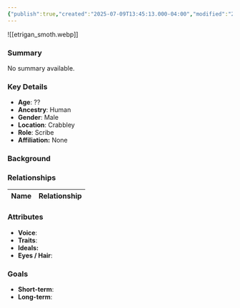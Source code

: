 ```yaml
---
{"publish":true,"created":"2025-07-09T13:45:13.000-04:00","modified":"2025-07-09T14:02:16.995-04:00","published":"2025-07-09T14:02:16.995-04:00","cssclasses":"","Age":"??","Ancestry":"Human","Gender":"Male","Location":["Crabbley"],"Role":["Scribe"],"Affiliation":["None"]}
---
```



![[etrigan_smoth.webp]]
### Summary
No summary available.

### Key Details
- **Age**: ??
- **Ancestry**: Human
- **Gender**: Male
- **Location**: Crabbley
- **Role**: Scribe
- **Affiliation:** None

### Background


### Relationships

| Name  | Relationship |
| ----- | ------------ |

### Attributes
- **Voice**:
- **Traits**:  
- **Ideals:**
- **Eyes / Hair**:  

### Goals
- **Short-term**:  
- **Long-term**:  
